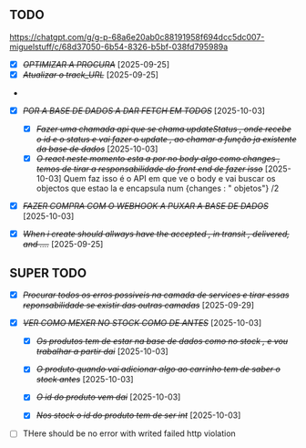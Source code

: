 ## TODO 

https://chatgpt.com/g/g-p-68a6e20ab0c88191958f694dcc5dc007-miguelstuff/c/68d37050-6b54-8326-b5bf-038fd795989a
* [X] ~~*OPTIMIZAR A PROCURA*~~ [2025-09-25] 
* [X] ~~*Atualizar o track_URL*~~ [2025-09-25]
* 
* [X] ~~*POR A BASE DE DADOS A DAR FETCH EM TODOS*~~ [2025-10-03] 
  * [X] ~~*Fazer uma chamada api que se chama updateStatus , onde recebe o id e o status e vai fazer o update , ao chamar a função ja existente da base de dados*~~ [2025-10-03]
  * [X] ~~*O react neste momento esta a por no body algo como changes , temos de tirar a responsabilidade do front end de fazer isso*~~ [2025-10-03]
    Quem faz isso é o API em que ve o body e vai buscar os objectos que estao la e encapsula num {changes : " objetos"}
    /2
* [X] ~~*FAZER COMPRA COM O WEBHOOK A PUXAR A BASE DE DADOS*~~ [2025-10-03]



* [X] ~~*When i create should allways have the accepted , in transit , delivered, and ....*~~ [2025-09-25]



## SUPER TODO
* [X] ~~*Procurar todos os erros possiveis na camada de services e tirar essas reponsabilidade se existir das outras camadas*~~ [2025-09-29]



* [X] ~~*VER COMO MEXER NO STOCK COMO DE ANTES*~~ [2025-10-03]
  * [X] ~~*Os produtos tem de estar na base de dados como no stock , e vou trabalhar a partir dai*~~ [2025-10-03]
  * [X] ~~*O produto quando vai adicionar algo ao carrinho tem de saber o stock antes*~~ [2025-10-03] 
  * [X] ~~*O id do produto vem dai*~~ [2025-10-03] 
  * [X] ~~*Nos stock o id do produto tem de ser int*~~ [2025-10-03] 


* [ ] THere should be no error with writed failed http violation